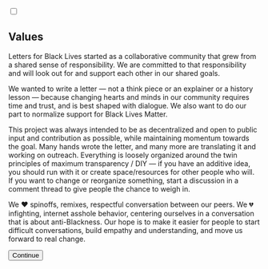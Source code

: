 <!-- MERGED WITH PRIOR -->

<input type="checkbox" id="chck6" />

## Values

<div class="onboarding__step-content">

Letters for Black Lives started as a collaborative community that grew from a shared sense of responsibility. We are committed to that responsibility and will look out for and support each other in our shared goals.

We wanted to write a letter — not a think piece or an explainer or a history lesson — because changing hearts and minds in our community requires time and trust, and is best shaped with dialogue. We also want to do our part to normalize support for Black Lives Matter.

This project was always intended to be as decentralized and open to public input and contribution as possible, while maintaining momentum towards the goal. Many hands wrote the letter, and many more are translating it and working on outreach. Everything is loosely organized around the twin principles of maximum transparency / DIY — if you have an additive idea, you should run with it or create space/resources for other people who will. If you want to change or reorganize something, start a discussion in a comment thread to give people the chance to weigh in.

We ❤ spinoffs, remixes, respectful conversation between our peers. We 💔 infighting, internet asshole behavior, centering ourselves in a conversation that is about anti-Blackness. Our hope is to make it easier for people to start difficult conversations, build empathy and understanding, and move us forward to real change.

<button data-next-step="7">Continue</button>
</div>